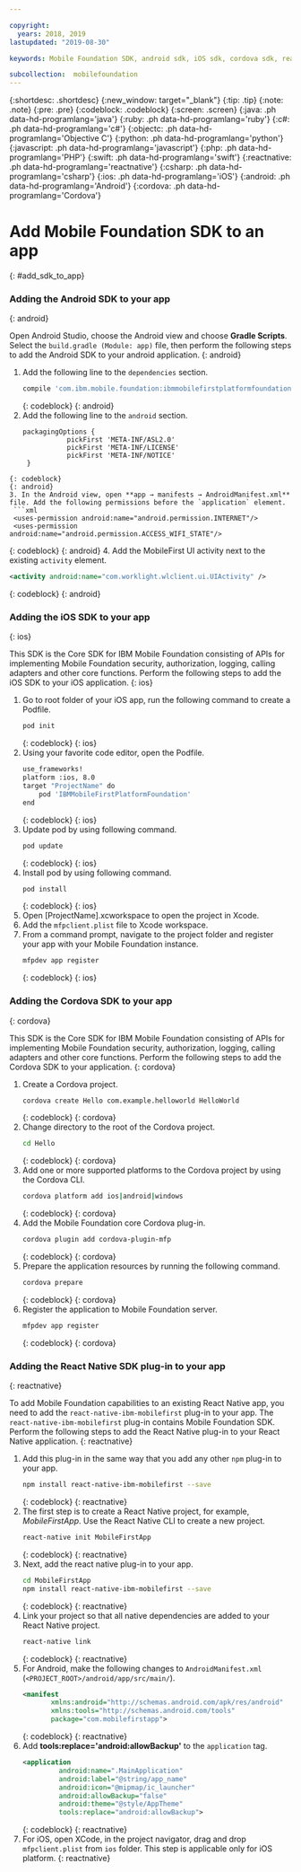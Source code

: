 ```yaml
---

copyright:
  years: 2018, 2019
lastupdated: "2019-08-30"

keywords: Mobile Foundation SDK, android sdk, iOS sdk, cordova sdk, react native sdk, adding sdks to app

subcollection:  mobilefoundation
---
```


{:shortdesc: .shortdesc}
{:new_window: target="_blank"}
{:tip: .tip}
{:note: .note}
{:pre: .pre}
{:codeblock: .codeblock}
{:screen: .screen}
{:java: .ph data-hd-programlang='java'}
{:ruby: .ph data-hd-programlang='ruby'}
{:c#: .ph data-hd-programlang='c#'}
{:objectc: .ph data-hd-programlang='Objective C'}
{:python: .ph data-hd-programlang='python'}
{:javascript: .ph data-hd-programlang='javascript'}
{:php: .ph data-hd-programlang='PHP'}
{:swift: .ph data-hd-programlang='swift'}
{:reactnative: .ph data-hd-programlang='reactnative'}
{:csharp: .ph data-hd-programlang='csharp'}
{:ios: .ph data-hd-programlang='iOS'}
{:android: .ph data-hd-programlang='Android'}
{:cordova: .ph data-hd-programlang='Cordova'}

#	Add Mobile Foundation SDK to an app
{: #add_sdk_to_app}

### Adding the Android SDK to your app
{: android}

Open Android Studio, choose the Android view and choose **Gradle Scripts**. Select the `build.gradle (Module: app)` file, then perform the following steps to add the Android SDK to your android application.
{: android}

1. Add the following line to the `dependencies` section.
   ```bash
   compile 'com.ibm.mobile.foundation:ibmmobilefirstplatformfoundation:8.0.+'
   ```
   {: codeblock}
   {: android}
2. Add the following line to the `android` section.
   ```
   packagingOptions {
              pickFirst 'META-INF/ASL2.0'
              pickFirst 'META-INF/LICENSE'
              pickFirst 'META-INF/NOTICE'
    }
  ```
  {: codeblock}
  {: android}
3. In the Android view, open **app → manifests → AndroidManifest.xml** file. Add the following permissions before the `application` element.
   ```xml
   <uses-permission android:name="android.permission.INTERNET"/>
   <uses-permission android:name="android.permission.ACCESS_WIFI_STATE"/>
   ```
   {: codeblock}
   {: android}
4. Add the MobileFirst UI activity next to the existing `activity` element.
   ```xml
   <activity android:name="com.worklight.wlclient.ui.UIActivity" />
   ```
   {: codeblock}
   {: android}


### Adding the iOS SDK to your app
{: ios}

This SDK is the Core SDK for IBM Mobile Foundation consisting of APIs for implementing Mobile Foundation security, authorization, logging, calling adapters and other core functions. Perform the following steps to add the iOS SDK to your iOS application.
{: ios}

1. Go to root folder of your iOS app, run the following command to create a Podfile.
    ```bash
    pod init
    ```
    {: codeblock}
    {: ios}
2. Using your favorite code editor, open the Podfile.
   ```bash
   use_frameworks!
   platform :ios, 8.0
   target "ProjectName" do
       pod 'IBMMobileFirstPlatformFoundation'
   end
   ```
   {: codeblock}
   {: ios}
3. Update pod by using following command.
   ```bash
   pod update
   ```
   {: codeblock}
   {: ios}
4. Install pod by using following command.
   ```bash
   pod install
   ```
   {: codeblock}
   {: ios}
5. Open [ProjectName].xcworkspace to open the project in Xcode.
6. Add the `mfpclient.plist` file to Xcode workspace.
7. From a command prompt, navigate to the project folder and register your app with your Mobile Foundation instance.
   ```bash
   mfpdev app register
   ```
   {: codeblock}
   {: ios}

### Adding the Cordova SDK to your app
{: cordova}

This SDK is the Core SDK for IBM Mobile Foundation consisting of APIs for implementing Mobile Foundation security, authorization, logging, calling adapters and other core functions. Perform the following steps to add the Cordova SDK to your application.
{: cordova}

1. Create a Cordova project.
   ```bash
   cordova create Hello com.example.helloworld HelloWorld
   ```
   {: codeblock}
   {: cordova}
2. Change directory to the root of the Cordova project.
   ```bash
   cd Hello
   ```
   {: codeblock}
   {: cordova}
3. Add one or more supported platforms to the Cordova project by using the Cordova CLI.
   ```bash
   cordova platform add ios|android|windows
   ```
   {: codeblock}
   {: cordova}
4. Add the Mobile Foundation core Cordova plug-in.
   ```bash
   cordova plugin add cordova-plugin-mfp
   ```
   {: codeblock}
   {: cordova}
5. Prepare the application resources by running the following command.
   ```bash
   cordova prepare
   ```
   {: codeblock}
   {: cordova}
6. Register the application to Mobile Foundation server.
   ```bash
   mfpdev app register
   ```
   {: codeblock}
   {: cordova}

### Adding the React Native SDK plug-in to your app
{: reactnative}

To add Mobile Foundation capabilities to an existing React Native app, you need to add the `react-native-ibm-mobilefirst` plug-in to your app. The `react-native-ibm-mobilefirst` plug-in contains Mobile Foundation SDK. Perform the following steps to add the React Native plug-in to your React Native application.
{: reactnative}

1. Add this plug-in in the same way that you add any other `npm` plug-in to your app.
   ```bash
   npm install react-native-ibm-mobilefirst --save
   ```
   {: codeblock}
   {: reactnative}
2. The first step is to create a React Native project, for example, *MobileFirstApp*. Use the React Native CLI to create a new project.
   ```bash
   react-native init MobileFirstApp
   ```
   {: codeblock}
   {: reactnative}
3. Next, add the react native plug-in to your app.
   ```bash
   cd MobileFirstApp
   npm install react-native-ibm-mobilefirst --save
   ```
   {: codeblock}
   {: reactnative}
4. Link your project so that all native dependencies are added to your React Native project.
   ```bash
   react-native link
   ```
   {: codeblock}
   {: reactnative}
5. For Android, make the following changes to `AndroidManifest.xml` (`<PROJECT_ROOT>/android/app/src/main/`).
   ```xml
   <manifest
          xmlns:android="http://schemas.android.com/apk/res/android"
          xmlns:tools="http://schemas.android.com/tools"
          package="com.mobilefirstapp">
   ```
   {: codeblock}
   {: reactnative}
6. Add **tools:replace='android:allowBackup'** to the `application` tag.
   ```xml
   <application
            android:name=".MainApplication"
            android:label="@string/app_name"
            android:icon="@mipmap/ic_launcher"
            android:allowBackup="false"
            android:theme="@style/AppTheme"
            tools:replace="android:allowBackup">
   ```
   {: codeblock}
   {: reactnative}
7. For iOS, open XCode, in the project navigator, drag and drop `mfpclient.plist` from `ios` folder. This step is applicable only for iOS platform.
{: reactnative}
